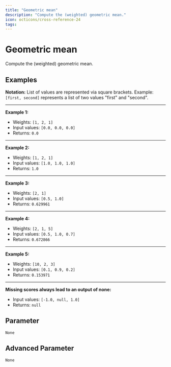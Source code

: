 ```yaml
---
title: "Geometric mean"
description: "Compute the (weighted) geometric mean."
icon: octicons/cross-reference-24
tags: 
---
```

# Geometric mean
<!-- This file was generated - DO NOT CHANGE IT MANUALLY -->



Compute the (weighted) geometric mean.

## Examples

**Notation:** List of values are represented via square brackets. Example: `[first, second]` represents a list of two values "first" and "second".

---
**Example 1:**

* Weights: `[1, 2, 1]`
* Input values: `[0.0, 0.0, 0.0]`
* Returns: `0.0`


---
**Example 2:**

* Weights: `[1, 2, 1]`
* Input values: `[1.0, 1.0, 1.0]`
* Returns: `1.0`


---
**Example 3:**

* Weights: `[2, 1]`
* Input values: `[0.5, 1.0]`
* Returns: `0.629961`


---
**Example 4:**

* Weights: `[2, 1, 5]`
* Input values: `[0.5, 1.0, 0.7]`
* Returns: `0.672866`


---
**Example 5:**

* Weights: `[10, 2, 3]`
* Input values: `[0.1, 0.9, 0.2]`
* Returns: `0.153971`


---
**Missing scores always lead to an output of none:**

* Input values: `[-1.0, null, 1.0]`
* Returns: `null`




## Parameter

`None`

## Advanced Parameter

`None`